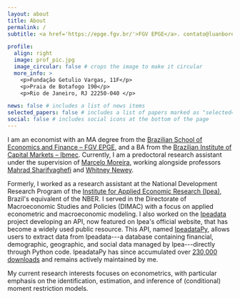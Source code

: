 ```yaml
---
layout: about
title: About
permalink: /
subtitle: <a href='https://epge.fgv.br/'>FGV EPGE</a>. contato@luanborelli.net.

profile:
  align: right
  image: prof_pic.jpg
  image_circular: false # crops the image to make it circular
  more_info: >
    <p>Fundação Getulio Vargas, 11F</p>
    <p>Praia de Botafogo 190</p>
    <p>Rio de Janeiro, RJ 22250-040 </p>

news: false # includes a list of news items
selected_papers: false # includes a list of papers marked as "selected={true}"
social: false # includes social icons at the bottom of the page
---
```


I am an economist with an MA degree from the [Brazilian School of Economics and Finance – FGV EPGE](https://epge.fgv.br/), and a BA from the [Brazilian Institute of Capital Markets – Ibmec](https://en.wikipedia.org/wiki/Ibmec). Currently, I am a 
predoctoral research assistant under the supervision of [Marcelo Moreira](https://sites.google.com/site/moreiramarceloj/), working alongside professors [Mahrad Sharifvaghefi](https://sites.google.com/site/moreiramarceloj/) and [Whitney Newey](https://economics.mit.edu/people/faculty/whitney-newey).

Formerly, I worked as a research assistant at the National Development Research Program of the [Institute for Applied Economic Research (Ipea)](http://www.ipeadata.gov.br/Default.aspx), Brazil's equivalent of the NBER. I served in the Directorate of Macroeconomic Studies and Policies (DIMAC) with a focus on applied econometric and macroeconomic modeling. I also worked on the [Ipeadata](http://www.ipeadata.gov.br/Default.aspx) project developing an API, now featured on Ipea's official website, that has become a widely used public resource. This API, named [IpeadataPy](https://github.com/luanborelli/ipeadatapy), allows users to extract data from Ipeadata---a database containing financial, demographic, geographic, and social data managed by Ipea---directly through Python code. IpeadataPy has since accumulated over [230,000 downloads](https://www.pepy.tech/projects/ipeadatapy) and remains actively maintained by me.

My current research interests focuses on econometrics, with particular emphasis on the identification, estimation, and inference of (conditional) moment restriction models.
